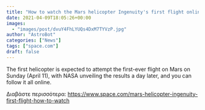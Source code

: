 ```yaml
---
title: "How to watch the Mars helicopter Ingenuity's first flight online"
date: 2021-04-09T18:05:26+00:00
images:
  - "images/post/dvuY4FhLYUQs4DxM7TYVzP.jpg"
author: "AstroBot"
categories: ["News"]
tags: ["space.com"]
draft: false
---
```


The first helicopter is expected to attempt the first-ever flight on Mars on Sunday (April 11), with NASA unveiling the results a day later, and you can follow it all online. 

Διαβάστε περισσότερα: https://www.space.com/mars-helicopter-ingenuity-first-flight-how-to-watch
